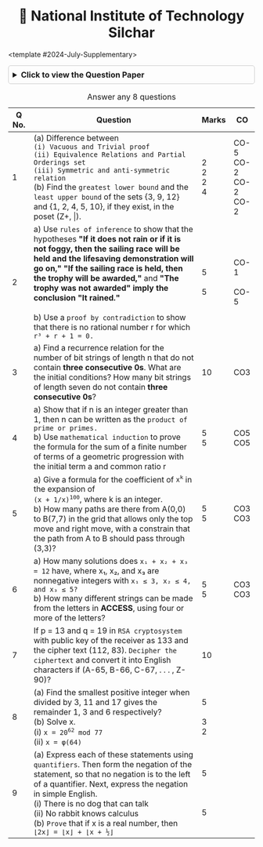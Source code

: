 <div align="center">
  <h1>🏫 National Institute of Technology Silchar</h1>
</div>

<CodeTabs :languages="[
  { name: '2024-July-Supplementary', slot: '2024-July-Supplementary' },
]">

<template #2024-July-Supplementary>

<details style="margin-bottom: 5px; margin-top : 10px; border: 1px solid #ccc; border-radius: 5px; padding: 8px;">
  <summary style="font-weight: bold; cursor: pointer; font-size: 1rem;">Click to view the Question Paper</summary>
  <div align="center" style="margin-top: 10px;">
    <img src="https://res.cloudinary.com/dzgoq3ikq/image/upload/v1760697029/Screenshot_17-Oct_16-00-10_28580_rn5p65.png" 
         alt="Question Paper" 
         style="max-width: 90%; height: auto; border-radius: 8px; box-shadow: 0 2px 8px rgba(0,0,0,0.2);" />
     <img src="https://res.cloudinary.com/dzgoq3ikq/image/upload/v1760696942/Screenshot_17-Oct_15-58-41_26606_rvd3sp.png" 
         alt="Question Paper" 
         style="max-width: 90%; height: auto; border-radius: 8px; box-shadow: 0 2px 8px rgba(0,0,0,0.2);" />
</div>
</details>

<table style="width: 100%; border-collapse: collapse; border-color:none">
<caption>Answer any 8 questions</caption>
<thead>
    <tr>
      <th>Q No.</th>
      <th>Question</th>
      <th>Marks</th>
      <th>CO</th>
    </tr>
  </thead>
  <tbody>
    <tr>
      <td>1</td>
      <td>
        (a) Difference between<br>
        <code>(i) Vacuous and Trivial proof</code><br>
        <code>(ii) Equivalence Relations and Partial Orderings set</code><br>
        <code>(iii) Symmetric and anti-symmetric relation</code><br>
        (b) Find the <code>greatest lower bound</code> and the <code>least upper bound</code> of the sets {3, 9, 12} and {1, 2, 4, 5, 10}, if they exist, in the poset (Z+, |).
      </td>
      <td>
        2<br>
        2<br>
        2<br>
        4
      </td>
      <td>
        CO-5<br>
        CO-2<br>
        CO-2<br>
        CO-2
      </td>
    </tr>
    <tr>
      <td>2</td>
      <td>
        a) Use <code>rules of inference</code> to show that the hypotheses <strong>"If it does not rain or if it is not foggy, then the sailing race will be held and the lifesaving demonstration will go on,"</strong> <strong>"If the sailing race is held, then the trophy will be awarded,"</strong> and <strong>"The trophy was not awarded" imply the conclusion "It rained."</strong><br><br>
        b) Use a <code>proof by contradiction</code> to show that there is no rational number r for which <code>r³ + r + 1 = 0.</code>
      </td>
      <td>
        5<br><br>
        5
      </td>
      <td>
        CO-1<br><br>
        CO-5
      </td>
    </tr>
    <tr>
      <td>3</td>
      <td>
        a) Find a recurrence relation for the number of bit strings of length n that do not contain <strong>three consecutive 0s</strong>. What are the initial conditions? How many bit strings of length seven do not contain <strong>three consecutive 0s</strong>?
      </td>
      <td>10</td>
      <td>CO3</td>
    </tr>
    <tr>
      <td>4</td>
      <td>
        a) Show that if n is an integer greater than 1, then n can be written as the <code>product of prime or primes.</code><br>
        b) Use <code>mathematical induction</code> to prove the formula for the sum of a finite number of terms of a geometric progression with the initial term a and common ratio r
      </td>
      <td>
        5<br>
        5
      </td>
      <td>
        CO5<br>
        CO5
      </td>
    </tr>
    <tr>
      <td>5</td>
      <td>
        a) Give a formula for the coefficient of <code>x<sup>k</sup></code> in the expansion of <br> <code>(x + 1/x)<sup>100</sup></code>, where k is an integer.<br>
        b) How many paths are there from A(0,0) to B(7,7) in the grid that allows only the top move and right move, with a constrain that the path from A to B should pass through (3,3)?
      </td>
      <td>
        5<br>
        5
      </td>
      <td>
        CO3<br>
        CO3
      </td>
    </tr>
    <tr>
      <td>6</td>
      <td>
        a) How many solutions does <code>x₁ + x₂ + x₃ = 12</code> have, where x₁, x₂, and x₃ are nonnegative integers with <code>x₁ ≤ 3, x₂ ≤ 4, and x₃ ≤ 5?</code><br>
        b) How many different strings can be made from the letters in <strong>ACCESS</strong>, using four or more of the letters?
      </td>
      <td>
        5<br>
        5
      </td>
      <td>
        CO3<br>
        CO3
      </td>
    </tr>
    <tr>
      <td>7</td>
      <td>
        If p = 13 and q = 19 in <code>RSA cryptosystem</code> with public key of the receiver as 133 and the cipher text (112, 83). <code>Decipher the ciphertext</code> and convert it into English characters if (A-65, B-66, C-67, . . . , Z-90)?
      </td>
      <td>10</td>
      <td></td>
    </tr>
    <tr>
      <td>8</td>
      <td>
        (a) Find the smallest positive integer when divided by 3, 11 and 17 gives the remainder 1, 3 and 6 respectively?<br>
        (b) Solve x.<br>
        (i) <code>x = 20<sup>62</sup> mod 77</code><br>
        (ii) <code>x = φ(64)</code>
      </td>
      <td>
        5<br><br>
        3<br>
        2
      </td>
      <td></td>
    </tr>
    <tr>
      <td>9</td>
      <td>
        (a) Express each of these statements using <code>quantifiers</code>. Then form the negation of the statement, so that no negation is to the left of a quantifier. Next, express the negation in simple English.<br>
        (i) There is no dog that can talk<br>
        (ii) No rabbit knows calculus<br>
        (b) <code>Prove</code> that if x is a real number, then <code>⌊2x⌋ = ⌊x⌋ + ⌊x + ½⌋</code>
      </td>
      <td>
        5<br><br><br><br>
        5
      </td>
      <td></td>
    </tr>
  </tbody>
</table>
</template>

</CodeTabs>
